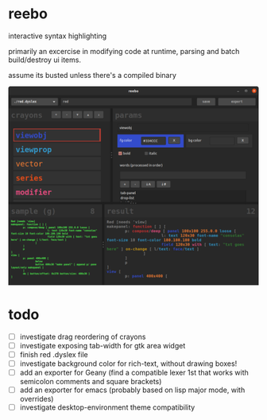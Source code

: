 # reebo
interactive syntax highlighting

primarily an excercise in modifying code at runtime, parsing and batch build/destroy ui items.

assume its busted unless there's a compiled binary

![screenie](210410_reebo_screenie.png)

# todo
- [ ] investigate drag reordering of crayons
- [ ] investigate exposing tab-width for gtk area widget
- [ ] finish red .dyslex file
- [ ] investigate background color for rich-text, without drawing boxes!
- [ ] add an exporter for Geany (find a compatible lexer 1st that works with semicolon comments and square brackets)
- [ ] add an exporter for emacs (probably based on lisp major mode, with overrides)
- [ ] investigate desktop-environment theme compatibility
